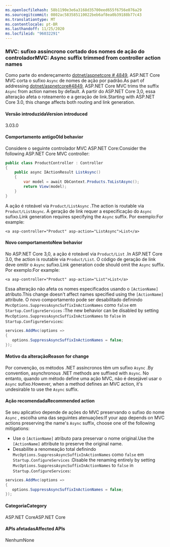 ```yaml
---
ms.openlocfilehash: 58b1190e3e6a3168d35700eed655f6756e076a29
ms.sourcegitcommit: 0802ac583585110022beb6af8ea0b39188b77c43
ms.translationtype: MT
ms.contentlocale: pt-BR
ms.lasthandoff: 11/25/2020
ms.locfileid: "96032291"
---
```

### <a name="mvc-async-suffix-trimmed-from-controller-action-names"></a><span data-ttu-id="d98bf-101">MVC: sufixo assíncrono cortado dos nomes de ação do controlador</span><span class="sxs-lookup"><span data-stu-id="d98bf-101">MVC: Async suffix trimmed from controller action names</span></span>

<span data-ttu-id="d98bf-102">Como parte do endereçamento [dotnet/aspnetcore # 4849](https://github.com/dotnet/aspnetcore/issues/4849), ASP.NET Core MVC corta o sufixo `Async` de nomes de ação por padrão.</span><span class="sxs-lookup"><span data-stu-id="d98bf-102">As part of addressing [dotnet/aspnetcore#4849](https://github.com/dotnet/aspnetcore/issues/4849), ASP.NET Core MVC trims the suffix `Async` from action names by default.</span></span> <span data-ttu-id="d98bf-103">A partir do ASP.NET Core 3,0, essa alteração afeta o roteamento e a geração de link.</span><span class="sxs-lookup"><span data-stu-id="d98bf-103">Starting with ASP.NET Core 3.0, this change affects both routing and link generation.</span></span>

#### <a name="version-introduced"></a><span data-ttu-id="d98bf-104">Versão introduzida</span><span class="sxs-lookup"><span data-stu-id="d98bf-104">Version introduced</span></span>

<span data-ttu-id="d98bf-105">3.0</span><span class="sxs-lookup"><span data-stu-id="d98bf-105">3.0</span></span>

#### <a name="old-behavior"></a><span data-ttu-id="d98bf-106">Comportamento antigo</span><span class="sxs-lookup"><span data-stu-id="d98bf-106">Old behavior</span></span>

<span data-ttu-id="d98bf-107">Considere o seguinte controlador MVC ASP.NET Core:</span><span class="sxs-lookup"><span data-stu-id="d98bf-107">Consider the following ASP.NET Core MVC controller:</span></span>

```csharp
public class ProductController : Controller
{
    public async IActionResult ListAsync()
    {
        var model = await DbContext.Products.ToListAsync();
        return View(model);
    }
}
```

<span data-ttu-id="d98bf-108">A ação é roteável via `Product/ListAsync` .</span><span class="sxs-lookup"><span data-stu-id="d98bf-108">The action is routable via `Product/ListAsync`.</span></span> <span data-ttu-id="d98bf-109">A geração de link requer a especificação do `Async` sufixo.</span><span class="sxs-lookup"><span data-stu-id="d98bf-109">Link generation requires specifying the `Async` suffix.</span></span> <span data-ttu-id="d98bf-110">Por exemplo:</span><span class="sxs-lookup"><span data-stu-id="d98bf-110">For example:</span></span>

```cshtml
<a asp-controller="Product" asp-action="ListAsync">List</a>
```

#### <a name="new-behavior"></a><span data-ttu-id="d98bf-111">Novo comportamento</span><span class="sxs-lookup"><span data-stu-id="d98bf-111">New behavior</span></span>

<span data-ttu-id="d98bf-112">No ASP.NET Core 3,0, a ação é roteável via `Product/List` .</span><span class="sxs-lookup"><span data-stu-id="d98bf-112">In ASP.NET Core 3.0, the action is routable via `Product/List`.</span></span> <span data-ttu-id="d98bf-113">O código de geração de link deve omitir o `Async` sufixo.</span><span class="sxs-lookup"><span data-stu-id="d98bf-113">Link generation code should omit the `Async` suffix.</span></span> <span data-ttu-id="d98bf-114">Por exemplo:</span><span class="sxs-lookup"><span data-stu-id="d98bf-114">For example:</span></span>

```cshtml
<a asp-controller="Product" asp-action="List">List</a>
```

<span data-ttu-id="d98bf-115">Essa alteração não afeta os nomes especificados usando o `[ActionName]` atributo.</span><span class="sxs-lookup"><span data-stu-id="d98bf-115">This change doesn't affect names specified using the `[ActionName]` attribute.</span></span> <span data-ttu-id="d98bf-116">O novo comportamento pode ser desabilitado definindo `MvcOptions.SuppressAsyncSuffixInActionNames` como `false` em `Startup.ConfigureServices` :</span><span class="sxs-lookup"><span data-stu-id="d98bf-116">The new behavior can be disabled by setting `MvcOptions.SuppressAsyncSuffixInActionNames` to `false` in `Startup.ConfigureServices`:</span></span>

```csharp
services.AddMvc(options =>
{
   options.SuppressAsyncSuffixInActionNames = false;
});
```

#### <a name="reason-for-change"></a><span data-ttu-id="d98bf-117">Motivo da alteração</span><span class="sxs-lookup"><span data-stu-id="d98bf-117">Reason for change</span></span>

<span data-ttu-id="d98bf-118">Por convenção, os métodos .NET assíncronos têm um sufixo `Async` .</span><span class="sxs-lookup"><span data-stu-id="d98bf-118">By convention, asynchronous .NET methods are suffixed with `Async`.</span></span> <span data-ttu-id="d98bf-119">No entanto, quando um método define uma ação MVC, não é desejável usar o `Async` sufixo.</span><span class="sxs-lookup"><span data-stu-id="d98bf-119">However, when a method defines an MVC action, it's undesirable to use the `Async` suffix.</span></span>

#### <a name="recommended-action"></a><span data-ttu-id="d98bf-120">Ação recomendada</span><span class="sxs-lookup"><span data-stu-id="d98bf-120">Recommended action</span></span>

<span data-ttu-id="d98bf-121">Se seu aplicativo depende de ações do MVC preservando o sufixo do nome `Async` , escolha uma das seguintes atenuações:</span><span class="sxs-lookup"><span data-stu-id="d98bf-121">If your app depends on MVC actions preserving the name's `Async` suffix, choose one of the following mitigations:</span></span>

- <span data-ttu-id="d98bf-122">Use o `[ActionName]` atributo para preservar o nome original.</span><span class="sxs-lookup"><span data-stu-id="d98bf-122">Use the `[ActionName]` attribute to preserve the original name.</span></span>
- <span data-ttu-id="d98bf-123">Desabilite a renomeação total definindo `MvcOptions.SuppressAsyncSuffixInActionNames` como `false` em `Startup.ConfigureServices` :</span><span class="sxs-lookup"><span data-stu-id="d98bf-123">Disable the renaming entirely by setting `MvcOptions.SuppressAsyncSuffixInActionNames` to `false` in `Startup.ConfigureServices`:</span></span>

```csharp
services.AddMvc(options =>
{
   options.SuppressAsyncSuffixInActionNames = false;
});
```

#### <a name="category"></a><span data-ttu-id="d98bf-124">Categoria</span><span class="sxs-lookup"><span data-stu-id="d98bf-124">Category</span></span>

<span data-ttu-id="d98bf-125">ASP.NET Core</span><span class="sxs-lookup"><span data-stu-id="d98bf-125">ASP.NET Core</span></span>

#### <a name="affected-apis"></a><span data-ttu-id="d98bf-126">APIs afetadas</span><span class="sxs-lookup"><span data-stu-id="d98bf-126">Affected APIs</span></span>

<span data-ttu-id="d98bf-127">Nenhum</span><span class="sxs-lookup"><span data-stu-id="d98bf-127">None</span></span>

<!-- 

#### Affected APIs

Not detectable via API analysis

-->
